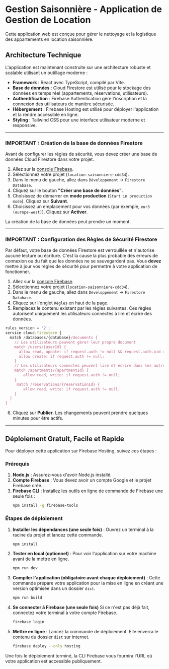 # Gestion Saisonnière - Application de Gestion de Location

Cette application web est conçue pour gérer le nettoyage et la logistique des appartements en location saisonnière.

## Architecture Technique

L'application est maintenant construite sur une architecture robuste et scalable utilisant un outillage moderne :

- **Framework** : React avec TypeScript, compilé par Vite.
- **Base de données** : Cloud Firestore est utilisé pour le stockage des données en temps réel (appartements, réservations, utilisateurs).
- **Authentification** : Firebase Authentication gère l'inscription et la connexion des utilisateurs de manière sécurisée.
- **Hébergement** : Firebase Hosting est utilisé pour déployer l'application et la rendre accessible en ligne.
- **Styling** : Tailwind CSS pour une interface utilisateur moderne et responsive.

---

### **IMPORTANT : Création de la base de données Firestore**

Avant de configurer les règles de sécurité, vous devez créer une base de données Cloud Firestore dans votre projet.

1.  Allez sur la [console Firebase](https://console.firebase.google.com/).
2.  Sélectionnez votre projet (`location-saisonniere-cdd34`).
3.  Dans le menu de gauche, allez dans `Développement` -> `Firestore Database`.
4.  Cliquez sur le bouton **"Créer une base de données"**.
5.  Choisissez de démarrer en **mode production** (`Start in production mode`). Cliquez sur **Suivant**.
6.  Choisissez un emplacement pour vos données (par exemple, `eur3 (europe-west)`). Cliquez sur **Activer**.

La création de la base de données peut prendre un moment.

---

### **IMPORTANT : Configuration des Règles de Sécurité Firestore**

Par défaut, votre base de données Firestore est verrouillée et n'autorise aucune lecture ou écriture. C'est la cause la plus probable des erreurs de connexion ou du fait que les données ne se sauvegardent pas. Vous **devez** mettre à jour vos règles de sécurité pour permettre à votre application de fonctionner.

1.  Allez sur la [console Firebase](https://console.firebase.google.com/).
2.  Sélectionnez votre projet (`location-saisonniere-cdd34`).
3.  Dans le menu de gauche, allez dans `Développement` -> `Firestore Database`.
4.  Cliquez sur l'onglet `Règles` en haut de la page.
5.  Remplacez le contenu existant par les règles suivantes. Ces règles autorisent uniquement les utilisateurs connectés à lire et écrire des données.

```javascript
rules_version = '2';
service cloud.firestore {
  match /databases/{database}/documents {
    // Les utilisateurs peuvent gérer leur propre document
    match /users/{userId} {
      allow read, update: if request.auth != null && request.auth.uid == userId;
      allow create: if request.auth != null;
    }
    // Les utilisateurs connectés peuvent lire et écrire dans les autres collections
    match /apartments/{apartmentId} {
        allow read, write: if request.auth != null;
    }
     match /reservations/{reservationId} {
        allow read, write: if request.auth != null;
    }
  }
}
```

6.  Cliquez sur **Publier**. Les changements peuvent prendre quelques minutes pour être actifs.

---

## Déploiement Gratuit, Facile et Rapide

Pour déployer cette application sur Firebase Hosting, suivez ces étapes :

### Prérequis

1.  **Node.js** : Assurez-vous d'avoir Node.js installé.
2.  **Compte Firebase** : Vous devez avoir un compte Google et le projet Firebase créé.
3.  **Firebase CLI** : Installez les outils en ligne de commande de Firebase une seule fois :
    ```bash
    npm install -g firebase-tools
    ```

### Étapes de déploiement

1.  **Installer les dépendances (une seule fois)** :
    Ouvrez un terminal à la racine du projet et lancez cette commande.
    ```bash
    npm install
    ```

2.  **Tester en local (optionnel)** :
    Pour voir l'application sur votre machine avant de la mettre en ligne.
    ```bash
    npm run dev
    ```

3.  **Compiler l'application (obligatoire avant chaque déploiement)** :
    Cette commande prépare votre application pour la mise en ligne en créant une version optimisée dans un dossier `dist`.
    ```bash
    npm run build
    ```
4. **Se connecter à Firebase (une seule fois)**
   Si ce n'est pas déjà fait, connectez votre terminal à votre compte Firebase.
   ```bash
   firebase login
   ```
5. **Mettre en ligne** :
   Lancez la commande de déploiement. Elle enverra le contenu du dossier `dist` sur internet.
   ```bash
   firebase deploy --only hosting
   ```

Une fois le déploiement terminé, la CLI Firebase vous fournira l'URL où votre application est accessible publiquement.